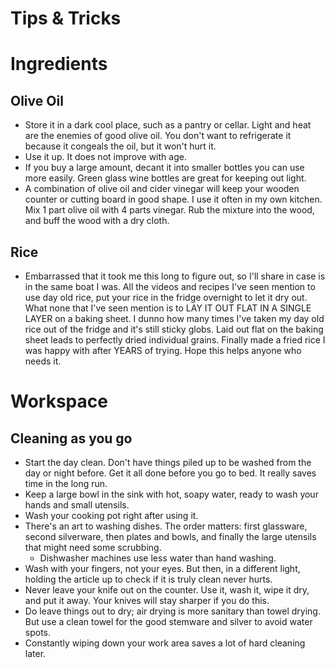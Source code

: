 # Tips & Tricks

# Ingredients

## Olive Oil

* Store it in a dark cool place, such as a pantry or cellar. Light and heat are the enemies of good olive oil. You don't want to refrigerate it because it congeals the oil, but it won't hurt it.
* Use it up. It does not improve with age.
* If you buy a large amount, decant it into smaller bottles you can use more easily. Green glass wine bottles are great for keeping out light.
* A combination of olive oil and cider vinegar will keep your wooden counter or cutting board in good shape. I use it often in my own kitchen. Mix 1 part olive oil with 4 parts vinegar. Rub the mixture into the wood, and buff the wood with a dry cloth.

## Rice

* Embarrassed that it took me this long to figure out, so I'll share in case is in the same boat I was. All the videos and recipes I've seen mention to use day old rice, put your rice in the fridge overnight to let it dry out. What none that I've seen mention is to LAY IT OUT FLAT IN A SINGLE LAYER on a baking sheet. I dunno how many times I've taken my day old rice out of the fridge and it's still sticky globs. Laid out flat on the baking sheet leads to perfectly dried individual grains. Finally made a fried rice I was happy with after YEARS of trying. Hope this helps anyone who needs it.


# Workspace

## Cleaning as you go

* Start the day clean. Don't have things piled up to be washed from the day or night before. Get it all done before you go to bed. It really saves time in the long run.
* Keep a large bowl in the sink with hot, soapy water, ready to wash your hands and small utensils.
* Wash your cooking pot right after using it.
* There's an art to washing dishes. The order matters: first glassware, second silverware, then plates and bowls, and finally the large utensils that might need some scrubbing.
    * Dishwasher machines use less water than hand washing.
* Wash with your fingers, not your eyes. But then, in a different light, holding the article up to check if it is truly clean never hurts.
* Never leave your knife out on the counter. Use it, wash it, wipe it dry, and put it away. Your knives will stay sharper if you do this.
* Do leave things out to dry; air drying is more sanitary than towel drying. But use a clean towel for the good stemware and silver to avoid water spots.
* Constantly wiping down your work area saves a lot of hard cleaning later.